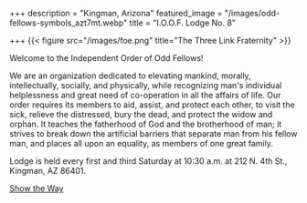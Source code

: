 +++
description = "Kingman, Arizona"
featured_image = "/images/odd-fellows-symbols_azt7mt.webp"
title = "I.O.O.F. Lodge No. 8"

+++
{{< figure src="/images/foe.png" title="The Three Link Fraternity" >}}

Welcome to the Independent Order of Odd Fellows!

We are an organization dedicated to elevating mankind, morally, intellectually, socially, and physically, while recognizing man's individual helplessness and great need of co-operation in all the affairs of life. Our order requires its members to aid, assist, and protect each other, to visit the sick, relieve the distressed, bury the dead, and protect the widow and orphan. It teaches the fatherhood of God and the brotherhood of man; it strives to break down the artificial barriers that separate man from his fellow man, and places all upon an equality, as members of one great family.

Lodge is held every first and third Saturday at 10:30 a.m. at 212 N. 4th St., Kingman, AZ 86401.

<div class="showtheway"><a href="https://showtheway.io/to/35.190224,-114.052657?name=212%20N%204th%20St" target="_blank" title="Show the Way to 212 N 4th St with your favorite navigation application">Show the Way</a></div><script src="https://showtheway.io/w.js" async="async" type="text/javascript"></script>